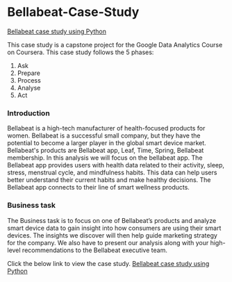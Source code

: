 # Bellabeat-Case-Study
[Bellabeat case study using Python](https://www.kaggle.com/code/rishikachatterjee06/bellabeat-google-data-analytics-casestudy-python)

This case study is a capstone project for the Google Data Analytics Course on Coursera.
This case study follows the 5 phases:
  1. Ask
  2. Prepare
  3. Process
  4. Analyse
  5. Act
     
### Introduction
Bellabeat is a high-tech manufacturer of health-focused products for women. Bellabeat is a successful small company, but they have the potential to become a larger player in the global smart device market.
Bellabeat's products are Bellabeat app, Leaf, Time, Spring, Bellabeat membership. In this analysis we will focus on the bellabeat app.
The Bellabeat app provides users with health data related to their activity, sleep, stress, menstrual cycle, and mindfulness habits. This data can help users better understand their current habits and make healthy decisions. The Bellabeat app connects to their line of smart wellness products.

### Business task
The Business task is to focus on one of Bellabeat’s products and analyze smart device data to gain insight into how consumers are using their smart devices. The insights we discover will then help guide marketing strategy for the company. We also have to present our analysis along with your high-level recommendations to the Bellabeat executive team.

Click the below link to view the case study.
[Bellabeat case study using Python](https://www.kaggle.com/code/rishikachatterjee06/bellabeat-google-data-analytics-casestudy-python)
